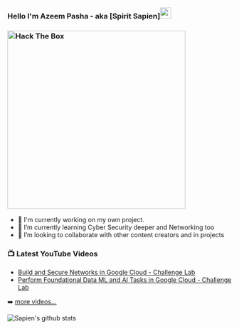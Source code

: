 ### Hello I'm Azeem Pasha - aka [Spirit Sapien]<img src="https://media.giphy.com/media/hvRJCLFzcasrR4ia7z/giphy.gif" width="25px">


### <img src="http://www.hackthebox.eu/badge/image/159804" alt="Hack The Box" width="400px">

- 🔭 I'm currently working on my own project.
- 🌱 I’m currently learning Cyber Security deeper and Networking too 
- 👯 I’m looking to collaborate with other content creators and in projects

### 📺 Latest YouTube Videos

<!-- YOUTUBE:START -->
- [Build and Secure Networks in Google Cloud - Challenge Lab](https://www.youtube.com/watch?v=Kz81sBU05Xw)
- [Perform Foundational Data ML and AI Tasks in Google Cloud - Challenge Lab](https://www.youtube.com/watch?v=aY5qKC1i4LI&t=49s)
<!-- YOUTUBE:END -->

➡️ [more videos...](https://youtube.com/channel/UCUICYCEWNGjB2KTKqO-67gA)


![Sapien's github stats](https://github-readme-stats.vercel.app/api?username=nameisazeem&show_icons=true&theme=radical)

